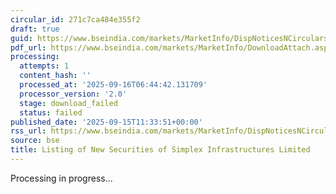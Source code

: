 ```yaml
---
circular_id: 271c7ca484e355f2
draft: true
guid: https://www.bseindia.com/markets/MarketInfo/DispNoticesNCirculars.aspx?Noticeid={5674DF38-252B-46A9-99B9-ACCAF0537F74}&noticeno=20250915-26&dt=09/15/2025&icount=26&totcount=81&flag=0
pdf_url: https://www.bseindia.com/markets/MarketInfo/DownloadAttach.aspx?id=20250915-26&attachedId=
processing:
  attempts: 1
  content_hash: ''
  processed_at: '2025-09-16T06:44:42.131709'
  processor_version: '2.0'
  stage: download_failed
  status: failed
published_date: '2025-09-15T11:33:51+00:00'
rss_url: https://www.bseindia.com/markets/MarketInfo/DispNoticesNCirculars.aspx?Noticeid={5674DF38-252B-46A9-99B9-ACCAF0537F74}&noticeno=20250915-26&dt=09/15/2025&icount=26&totcount=81&flag=0
source: bse
title: Listing of New Securities of Simplex Infrastructures Limited
---
```


Processing in progress...